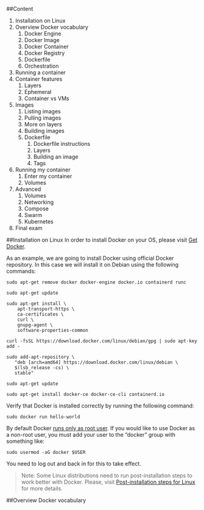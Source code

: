 ##Content
1. Installation on Linux
1. Overview Docker vocabulary
    1. Docker Engine
    1. Docker Image
    1. Docker Container
    1. Docker Registry
    1. Dockerfile
    1. Orchestration
1. Running a container
1. Container features
    1. Layers
    1. Ephemeral
    1. Container vs VMs
1. Images
    1. Listing images
    1. Pulling images
    1. More on layers
    1. Building images
    1. Dockerfile
        1. Dockerfile instructions
        1. Layers
        1. Building an image
        1. Tags
1. Running my container
    1. Enter my container 
    1. Volumes
1. Advanced
    1. Volumes
    2. Networking
    3. Compose
    4. Swarm
    5. Kubernetes
1. Final exam

##Installation on Linux
In order to install Docker on your OS, please visit [Get Docker](https://docs.docker.com/get-docker/). 

As an example, we are going to install Docker using official Docker repository. In this case we will install it on Debian using the following commands: 
```shell script
sudo apt-get remove docker docker-engine docker.io containerd runc

sudo apt-get update

sudo apt-get install \
    apt-transport-https \
    ca-certificates \
    curl \
    gnupg-agent \
    software-properties-common

curl -fsSL https://download.docker.com/linux/debian/gpg | sudo apt-key add -

sudo add-apt-repository \
   "deb [arch=amd64] https://download.docker.com/linux/debian \
   $(lsb_release -cs) \
   stable"

sudo apt-get update

sudo apt-get install docker-ce docker-ce-cli containerd.io
```
Verify that Docker is installed correctly by running the following command:
```shell script
sudo docker run hello-world
```
By default Docker [runs only as root user](https://docs.docker.com/engine/install/linux-postinstall/#manage-docker-as-a-non-root-user). If you would like to use Docker as a non-root user, you must add your user to the “docker” group with something like:
```shell script
sudo usermod -aG docker $USER
```
You need to log out and back in for this to take effect.

> Note: Some Linux distributions need to run post-installation steps to work better with Docker. Please, visit [Post-installation steps for Linux](https://docs.docker.com/engine/install/linux-postinstall/) for more details.

##Overview Docker vocabulary

